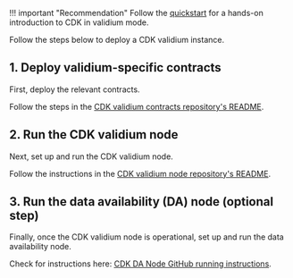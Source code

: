 !!! important "Recommendation"
    Follow the [quickstart](quickstart-validium.md) for a hands-on introduction to CDK in validium mode.

Follow the steps below to deploy a CDK validium instance.

## 1. Deploy validium-specific contracts

First, deploy the relevant contracts.

Follow the steps in the [CDK validium contracts repository's README</ins>](https://github.com/0xPolygon/cdk-validium-contracts).

## 2. Run the CDK validium node

Next, set up and run the CDK validium node. 

Follow the instructions in the [CDK validium node repository's README](https://github.com/0xPolygon/cdk-validium-node).


## 3. Run the data availability (DA) node (optional step)

Finally, once the CDK validium node is operational, set up and run the data availability node. 

Check for instructions here: [<ins>CDK DA Node GitHub running instructions</ins>](https://github.com/0xPolygon/cdk-data-availability/blob/main/docs/running.md).